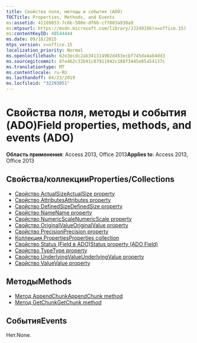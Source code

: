 ```yaml
---
title: Свойства поля, методы и события (ADO)
TOCTitle: Properties, Methods, and Events
ms:assetid: 41169853-7c6b-500e-df6b-cf7083a930a9
ms:mtpsurl: https://msdn.microsoft.com/library/JJ249186(v=office.15)
ms:contentKeyID: 48544444
ms.date: 09/18/2015
mtps_version: v=office.15
localization_priority: Normal
ms.openlocfilehash: 62e3ecdc2ab341314902d453ecbf745da4ab4dd3
ms.sourcegitcommit: 8fe462c32b91c87911942c188f3445e85a54137c
ms.translationtype: MT
ms.contentlocale: ru-RU
ms.lasthandoff: 04/23/2019
ms.locfileid: "32293051"
---
```

# <a name="field-properties-methods-and-events-ado"></a><span data-ttu-id="4a38f-102">Свойства поля, методы и события (ADO)</span><span class="sxs-lookup"><span data-stu-id="4a38f-102">Field properties, methods, and events (ADO)</span></span>

<span data-ttu-id="4a38f-103">**Область применения**: Access 2013, Office 2013</span><span class="sxs-lookup"><span data-stu-id="4a38f-103">**Applies to**: Access 2013, Office 2013</span></span>

## <a name="propertiescollections"></a><span data-ttu-id="4a38f-104">Свойства/коллекции</span><span class="sxs-lookup"><span data-stu-id="4a38f-104">Properties/Collections</span></span>

- [<span data-ttu-id="4a38f-105">Свойство ActualSize</span><span class="sxs-lookup"><span data-stu-id="4a38f-105">ActualSize property</span></span>](actualsize-property-ado.md)
- [<span data-ttu-id="4a38f-106">Свойство Attributes</span><span class="sxs-lookup"><span data-stu-id="4a38f-106">Attributes property</span></span>](attributes-property-ado.md)
- [<span data-ttu-id="4a38f-107">Свойство DefinedSize</span><span class="sxs-lookup"><span data-stu-id="4a38f-107">DefinedSize property</span></span>](definedsize-property-ado.md)
- [<span data-ttu-id="4a38f-108">Свойство Name</span><span class="sxs-lookup"><span data-stu-id="4a38f-108">Name property</span></span>](name-property-ado.md)
- [<span data-ttu-id="4a38f-109">Свойство NumericScale</span><span class="sxs-lookup"><span data-stu-id="4a38f-109">NumericScale property</span></span>](numericscale-property-ado.md)
- [<span data-ttu-id="4a38f-110">Свойство OriginalValue</span><span class="sxs-lookup"><span data-stu-id="4a38f-110">OriginalValue property</span></span>](originalvalue-property-ado.md)
- [<span data-ttu-id="4a38f-111">Свойство Precision</span><span class="sxs-lookup"><span data-stu-id="4a38f-111">Precision property</span></span>](precision-property-ado.md)
- [<span data-ttu-id="4a38f-112">Коллекция Properties</span><span class="sxs-lookup"><span data-stu-id="4a38f-112">Properties collection</span></span>](properties-collection-ado.md)
- [<span data-ttu-id="4a38f-113">Свойство Status (Field в ADO)</span><span class="sxs-lookup"><span data-stu-id="4a38f-113">Status property (ADO Field)</span></span>](status-property-ado-field.md)
- [<span data-ttu-id="4a38f-114">Свойство Type</span><span class="sxs-lookup"><span data-stu-id="4a38f-114">Type property</span></span>](type-property-ado.md)
- [<span data-ttu-id="4a38f-115">Свойство UnderlyingValue</span><span class="sxs-lookup"><span data-stu-id="4a38f-115">UnderlyingValue property</span></span>](underlyingvalue-property-ado.md)
- [<span data-ttu-id="4a38f-116">Свойство Value</span><span class="sxs-lookup"><span data-stu-id="4a38f-116">Value property</span></span>](value-property-ado.md)


## <a name="methods"></a><span data-ttu-id="4a38f-117">Методы</span><span class="sxs-lookup"><span data-stu-id="4a38f-117">Methods</span></span>

- [<span data-ttu-id="4a38f-118">Метод AppendChunk</span><span class="sxs-lookup"><span data-stu-id="4a38f-118">AppendChunk method</span></span>](appendchunk-method-ado.md)
- [<span data-ttu-id="4a38f-119">Метод GetChunk</span><span class="sxs-lookup"><span data-stu-id="4a38f-119">GetChunk method</span></span>](getchunk-method-ado.md)

## <a name="events"></a><span data-ttu-id="4a38f-120">События</span><span class="sxs-lookup"><span data-stu-id="4a38f-120">Events</span></span>

<span data-ttu-id="4a38f-121">Нет.</span><span class="sxs-lookup"><span data-stu-id="4a38f-121">None.</span></span>

